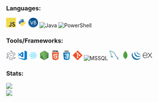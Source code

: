 ### Languages:
<div align="left">
  <img alt="JavaScript" width="26px" src="https://raw.githubusercontent.com/github/explore/80688e429a7d4ef2fca1e82350fe8e3517d3494d/topics/javascript/javascript.png" />
  <img alt="Python" width="26px" src="https://raw.githubusercontent.com/github/explore/80688e429a7d4ef2fca1e82350fe8e3517d3494d/topics/python/python.png" />
  <img alt="VBA" width="26px" src="https://raw.githubusercontent.com/github/explore/80688e429a7d4ef2fca1e82350fe8e3517d3494d/topics/visual-basic/visual-basic.png" />
  <img alt="Java" width="26px" src="https://i.imgur.com/yeAkG3T.png" />
  <img alt="PowerShell" width="26px" src="https://i.imgur.com/0wJufG6.png" />
</div>

### Tools/Frameworks: 
<div align="left">
  <img alt="Electron" width="26px" src="https://raw.githubusercontent.com/github/explore/80688e429a7d4ef2fca1e82350fe8e3517d3494d/topics/electron/electron.png" />
  <img alt="Visual Studio Code" width="26px" src="https://raw.githubusercontent.com/github/explore/80688e429a7d4ef2fca1e82350fe8e3517d3494d/topics/visual-studio-code/visual-studio-code.png" />
  <img alt="React" width="26px" src="https://raw.githubusercontent.com/github/explore/80688e429a7d4ef2fca1e82350fe8e3517d3494d/topics/react/react.png" />
  <img alt="Node.js" width="26px" src="https://raw.githubusercontent.com/github/explore/80688e429a7d4ef2fca1e82350fe8e3517d3494d/topics/nodejs/nodejs.png" />
  <img alt="HTML5" width="26px" src="https://raw.githubusercontent.com/github/explore/80688e429a7d4ef2fca1e82350fe8e3517d3494d/topics/html/html.png" />
  <img alt="CSS3" width="26px" src="https://raw.githubusercontent.com/github/explore/80688e429a7d4ef2fca1e82350fe8e3517d3494d/topics/css/css.png" />
  <img alt="Git" width="26px" src="https://raw.githubusercontent.com/devicons/devicon/master/icons/git/git-original.svg" />
  <img alt="MSSQL" width="26px" src="https://i.imgur.com/gLHBe9T.png" />
  <img alt="MySQL" width="26px" src="https://raw.githubusercontent.com/devicons/devicon/master/icons/mysql/mysql-original.svg" />
  <img alt="MongoDB" width="26px" src="https://raw.githubusercontent.com/devicons/devicon/master/icons/mongodb/mongodb-original.svg" />
  <img alt="jQuery" width="26px" src="https://raw.githubusercontent.com/devicons/devicon/master/icons/jquery/jquery-original.svg" />
  <img alt="Express" width="26px" src="https://raw.githubusercontent.com/devicons/devicon/master/icons/express/express-original.svg" />
</div>

### Stats: 
<div align="left">
  <img src="https://github-stats-flame.vercel.app/api?username=omiinaya&count_private=true&theme=dark&show_icons=true"></img>
</div>

<div align="left">
  <img src="https://github-stats-flame.vercel.app/api/top-langs/?username=omiinaya&layout=compact&theme=dark&show_icons=true" width="495px"></img>
</div>
